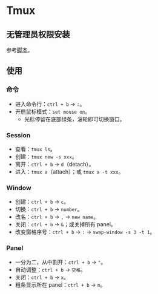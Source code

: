 # Tmux

## 无管理员权限安装

参考[脚本](https://gist.github.com/ryin/3106801)。

## 使用

### 命令

- 进入命令行：`ctrl + b` &#8594; `:`。
- 开启鼠标模式：`set mouse on`。
  - 光标停留在底部绿条，滚轮即可切换窗口。

### Session

- 查看：`tmux ls`。
- 创建：`tmux new -s xxx`。
- 离开：`ctrl + b` &#8594; `d`（detach）。
- 进入：`tmux a`（attach）；或 `tmux a -t xxx`。

### Window

- 创建：`ctrl + b` &#8594; `c`。
- 切换：`ctrl + b` &#8594; `number`。
- 改名：`ctrl + b` &#8594; `,` &#8594; `new name`。
- 关闭：`ctrl + b` &#8594; `&`；或关掉所有 panel。
- 改变窗格序号：`ctrl + b` &#8594; `:` &#8594; `swap-window -s 3 -t 1`。

### Panel

- 一分为二，从中割开：`ctrl + b` &#8594; `"`。
- 自动调整：`ctrl + b` &#8594; `空格`。
- 关闭：`ctrl + b` &#8594; `x`。
- 粗条显示所在 panel：`ctrl + b` &#8594; `m`。

